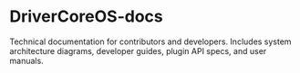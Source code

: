# DriverCoreOS-docs
Technical documentation for contributors and developers. Includes system architecture diagrams, developer guides, plugin API specs, and user manuals.
